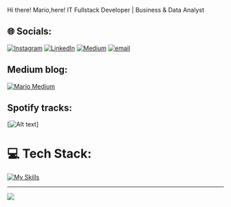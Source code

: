 Hi there! Mario,here!
IT Fullstack Developer | Business & Data Analyst  

## 🌐 Socials:
[![Instagram](https://img.shields.io/badge/Instagram-%23E4405F.svg?logo=Instagram&logoColor=white)](https://instagram.com/mario.pratama7) 
[![LinkedIn](https://img.shields.io/badge/LinkedIn-%230077B5.svg?logo=linkedin&logoColor=white)](https://linkedin.com/in/https://www.linkedin.com/in/mario-pratama7/) 
[![Medium](https://img.shields.io/badge/Medium-12100E?logo=medium&logoColor=white)](https://medium.com/@mario.se7en17) 
[![email](https://img.shields.io/badge/Email-D14836?logo=gmail&logoColor=white)](mailto:mario.se7en17@gmail.com) 

## Medium blog:
[![Mario Medium](https://mediumblog-cards.vercel.app/getMediumBlogs?username=mario.se7en17&type=horizontal)](https://medium.com/@mario.se7en17)

## Spotify tracks:
[![Alt text](https://spotify-recently-played-readme.vercel.app/api?user=21c5ulsi65bcngzw6civ5yfiy&count=3)]

# 💻 Tech Stack:
[![My Skills](https://skillicons.dev/icons?i=html,css,bootstrap,tailwind,vue,js,jquery,alpinejs,php,laravel,nodejs,dotnet,py,mysql,postgres,sqlite,mongodb,git,github,docker,nginx,figma,canva,notion&perline=13&theme=light)](https://skillicons.dev)

---
[![](https://visitcount.itsvg.in/api?id=mariose7en&icon=0&color=6)](https://visitcount.itsvg.in)
